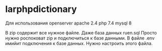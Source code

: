 # larphpdictionary
Для использования
openserver
apache 2.4 
php 7.4 
mysql 8

В zip содержит все нужное файле. 
Даже база данных ruen.sql
Просто нужно роспоковат zip и подключиться к базе данными.
В файле .env имийит подключения к базе данных.
Нужно настроить этого файла.
